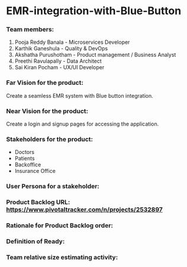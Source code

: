 # EMR-integration-with-Blue-Button

### Team members:

1. Pooja Reddy Banala - Microservices Developer
2. Karthik Ganeshula - Quality & DevOps
3. Akshatha Purushotham - Product management / Business Analyst
4. Preethi Ravulapally - Data Architect
5. Sai Kiran Pocham - UX/UI Developer

### Far Vision for the product: <br>
   Create a seamless EMR system with Blue button integration.

### Near Vision for the product:
   Create a login and signup pages for accessing the application.

### Stakeholders for the product: 
   - Doctors
   - Patients
   - Backoffice
   - Insurance Office

### User Persona for a stakeholder:

### Product Backlog URL: https://www.pivotaltracker.com/n/projects/2532897

### Rationale for Product Backlog order:

### Definition of Ready:

### Team relative size estimating activity:


